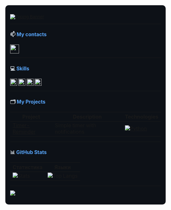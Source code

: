 <div style="background-color: #0d1117; color: #c9d1d9; padding: 15px; border-radius: 10px; font-size: 0.95em;">
  
[![Typing Banner](https://readme-typing-svg.herokuapp.com?font=Fira+Code&size=22&duration=3000&color=58a6ff&width=450&lines=Hello+👋)](https://git.io/typing-svg)

---
### 📫 <span style="color: #58a6ff">My contacts</span>  
<p align="left">
  <a href="https://t.me/whxtelyy" target="_blank">
    <img src="https://img.shields.io/badge/-Telegram-26A5E4?style=for-the-badge&logo=telegram&logoColor=white&labelColor=161b22" height="28">
  </a>
</p>

---
### 💻 <span style="color: #58a6ff">Skills</span>
<p align="left">
  <img src="https://img.shields.io/badge/-Python_(Basic)-3776AB?style=flat-square&logo=python&logoColor=white" height="22" title="Basic knowledge">
  <img src="https://img.shields.io/badge/-FastAPI_(Learning)-009688?style=flat-square&logo=fastapi&logoColor=white" height="22" title="Currently learning">
  <img src="https://img.shields.io/badge/-Docker_(Learning)-2496ED?style=flat-square&logo=docker&logoColor=white" height="22" title="Basic knowledge">
  <img src="https://img.shields.io/badge/-Git_(Basic)-F05032?style=flat-square&logo=git&logoColor=white" height="22" title="Basic knowledge">
</p>

---
### 🗂️ <span style="color: #58a6ff">My Projects</span>
| Project | Description | Technologies |
|---------|-------------|--------------|
| [Timer-Reminder](https://github.com/whxtelyy/timer-reminder) | Simple timer with notifications | [![Python](https://img.shields.io/badge/Python-3776AB?style=for-the-badge&logo=python&logoColor=white&labelColor=161b22)](https://www.python.org) |

---
### 📊 <span style="color: #58a6ff">GitHub Stats</span>
| Статистика | Языки |
|------------|-------|
| ![Stats](https://github-readme-stats.vercel.app/api?username=whxtelyy&hide=contribs&theme=dark) | ![Top Langs](https://github-readme-stats.vercel.app/api/top-langs/?username=whxtelyy&layout=compact&theme=dark) |

---
<p align="left">
  <img src="https://komarev.com/ghpvc/?username=whxtelyy&color=004799&style=for-the-badge">
</p>

</div>
